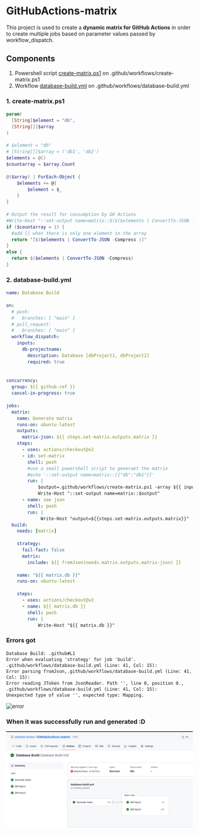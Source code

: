 # GitHubActions-matrix

This project is used to create a **dynamic matrix for GitHub Actions** in order to create multiple jobs based on parameter values passed by workflow_dispatch.

## Components

1. Powershell script [create-matrix.ps1](https://github.com/antonio-bravo/GitHubActions-matrix/blob/main/.github/workflows/create-matrix.ps1) on .github/workflows/create-matrix.ps1
2. Workflow [database-build.yml](https://github.com/antonio-bravo/GitHubActions-matrix/blob/main/.github/workflows/database-build.yml) on .github/workflows/database-build.yml

### **1. create-matrix.ps1**
``` powershell
param(
  [String]$element = "db",
  [String[]]$array
)

# $element = "db"
# [String[]]$array = ('db1', 'db2')
$elements = @()
$countarray = $array.Count

@($array) | ForEach-Object {
    $elements += @{
        $element = $_
    }
}

# Output the result for consumption by GH Actions
#Write-Host "::set-output name=matrix::$($($elements | ConvertTo-JSON -Compress) -replace '([\\]*)"', '$1$1\"'))"
if ($countarray = 1) {
  #add [] when there is only one element in the array
  return "[$($elements | ConvertTo-JSON -Compress )]"
}
else {
  return $($elements | ConvertTo-JSON -Compress)
}
```

### **2. database-build.yml**
``` yaml
name: Database Build

on:
  # push:
  #   branches: [ "main" ]
  # pull_request:
  #   branches: [ "main" ]
  workflow_dispatch:
    inputs:
      db-projectname:
        description: Database [dbProject1, dbProject2]
        required: true


concurrency:
  group: ${{ github.ref }}
  cancel-in-progress: true

jobs:
  matrix:
    name: Generate matrix
    runs-on: ubuntu-latest
    outputs:
      matrix-json: ${{ steps.set-matrix.outputs.matrix }}
    steps:
      - uses: actions/checkout@v2
      - id: set-matrix
        shell: pwsh
        #use a small powershell script to generaet the matrix
        #echo '::set-output name=matrix::[{"db":"db1"}]'
        run: |
            $output=.github/workflows/create-matrix.ps1 -array ${{ inputs.db-projectname }}
            Write-Host "::set-output name=matrix::$output"
      - name: see json
        shell: pwsh
        run: |
             Write-Host "output=${{steps.set-matrix.outputs.matrix}}"
  build:
    needs: [matrix]

    strategy:
      fail-fast: false
      matrix: 
        include: ${{ fromJson(needs.matrix.outputs.matrix-json) }}
    
    name: "${{ matrix.db }}"
    runs-on: ubuntu-latest 

    steps:
      - uses: actions/checkout@v2
      - name: ${{ matrix.db }}
        shell: pwsh
        run: |
            Write-Host "${{ matrix.db }}"
```

### **Errors got**
```
Database Build: .github#L1
Error when evaluating 'strategy' for job 'build'. .github/workflows/database-build.yml (Line: 41, Col: 15): 
Error parsing fromJson,.github/workflows/database-build.yml (Line: 41, Col: 15): 
Error reading JToken from JsonReader. Path '', line 0, position 0.,
.github/workflows/database-build.yml (Line: 41, Col: 15): 
Unexpected type of value '', expected type: Mapping.
```
![error](error.png)

### **When it was successfully run and generated :D**
![ok](images/ok.png)
